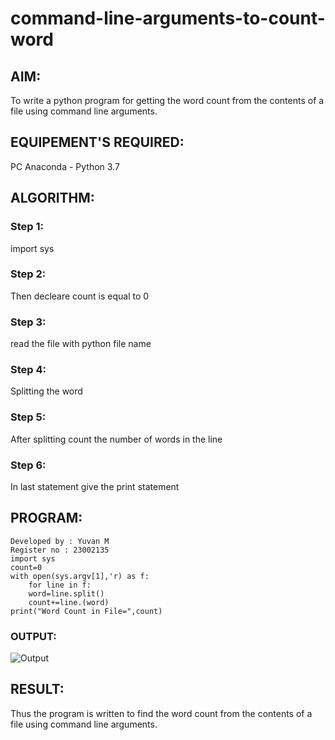 # command-line-arguments-to-count-word
## AIM:
To write a python program for getting the word count from the contents of a file using command line arguments.
## EQUIPEMENT'S REQUIRED: 
PC
Anaconda - Python 3.7
## ALGORITHM: 
### Step 1:
import sys

### Step 2:
Then decleare count is equal to 0

### Step 3:
read the file with python file name

### Step 4:
Splitting the word

### Step 5:
After splitting count the number of words in the line

### Step 6:
In last statement give the print statement
## PROGRAM:
```
Developed by : Yuvan M
Register no : 23002135
import sys
count=0
with open(sys.argv[1],'r) as f:
    for line in f:
    word=line.split()
    count+=line.(word)
print("Word Count in File=",count)
```
### OUTPUT:
![Output](https://github.com/Yuvan291205/command-line-arguments-to-count-word/assets/138849170/0568aba7-92ed-44cf-8cf3-a51ed023fb4a)

## RESULT:
Thus the program is written to find the word count from the contents of a file using command line arguments.
